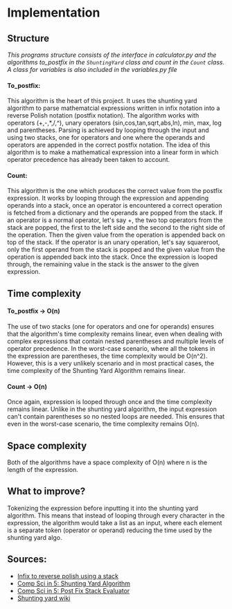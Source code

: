 # Implementation
## Structure
*This programs structure consists of the interface in calculator.py and the algorithms to_postfix in the ```ShuntingYard``` class and count in the ```Count``` class. A class for variables is also included in the variables.py file*
#### To_postfix:
This algorithm is the heart of this project. It uses the shunting yard algorithm to parse mathematcial expressions written in infix notation into a reverse Polish notation (postfix notation).
The algorithm works with operators (+,-,*,/,^), unary operators (sin,cos,tan,sqrt,abs,ln), min, max, log and parentheses. Parsing is achieved by looping through the input and using two stacks, one for operators and one where the operands and operators are appended in the correct postfix notation.
The idea of this algorithm is to make a mathematical expression into a linear form in which operator precedence has already been taken to account.
#### Count:
This algorithm is the one which produces the correct value from the postfix expression. It works by looping through the expression and appending operands into a stack, once an operator is encountered a correct operation is fetched from a dictionary and the operands are popped from the stack.
If an operator is a normal operator, let's say +, the two top operators from the stack are popped, the first to the left side and the second to the right side of the operation.
Then the given value from the operation is appended back on top of the stack. If the operator is an unary operation, let's say squareroot, only the first operand from the stack is popped and the given value from the operation is appended back into the stack.
Once the expression is looped through, the remaining value in the stack is the answer to the given expression.
## Time complexity
#### To_postfix &rarr; O(n)
The use of two stacks (one for operators and one for operands) ensures that the algorithm's time complexity remains linear, even when dealing with complex expressions that contain nested parentheses and multiple levels of operator precedence. 
In the worst-case scenario, where all the tokens in the expression are parentheses, the time complexity would be O(n^2). However, this is a very unlikely scenario and in most practical cases, the time complexity of the Shunting Yard Algorithm remains linear.
#### Count &rarr; O(n)
Once again, expression is looped through once and the time complexity remains linear. Unlike in the shunting yard algorithm, the input expression can't contain parentheses so no nested loops are needed.
This ensures that even in the worst-case scenario, the time complexity remains O(n).
## Space complexity
Both of the algorithms have a space complexity of O(n) where n is the length of the expression.
## What to improve?
Tokenizing the expression before inputting it into the shunting yard algorithm. This means that instead of looping through every character in the expression, the algorithm would take a list as an input, where each element is a separate token (operator or operand) reducing the time used by the shunting yard algo.
## Sources:
- [Infix to reverse polish using a stack](https://www.youtube.com/watch?v=LQ-iW8jm6Mk)
- [Comp Sci in 5: Shunting Yard Algorithm](https://www.youtube.com/watch?v=Wz85Hiwi5MY)
- [Comp Sci in 5: Post Fix Stack Evaluator](https://www.youtube.com/watch?v=bebqXO8H4eA)
- [Shunting yard wiki](https://en.wikipedia.org/wiki/Shunting_yard_algorithm)

